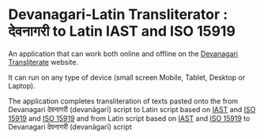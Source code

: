 # Devanagari-Latin Transliterator : देवनागरी to Latin IAST and ISO 15919
An application that can work both online and offline on the [Devanagari Transliterate](https://vyshantha.github.io/devanagaritransliterate/) website. 

It can run on any type of device (small screen Mobile, Tablet, Desktop or Laptop). 

The application completes transliteration of texts pasted onto the from Devanagari देवनागरी (devanāgarī) script to Latin script based on [IAST](https://en.wikipedia.org/wiki/International_Alphabet_of_Sanskrit_Transliteration) and [ISO 15919](https://en.wikipedia.org/wiki/ISO_15919) and [ISO 15919](https://en.wikipedia.org/wiki/ISO_15919) and from Latin script based on [IAST](https://en.wikipedia.org/wiki/International_Alphabet_of_Sanskrit_Transliteration) and [ISO 15919](https://en.wikipedia.org/wiki/ISO_15919) to Devanagari देवनागरी (devanāgarī) script
